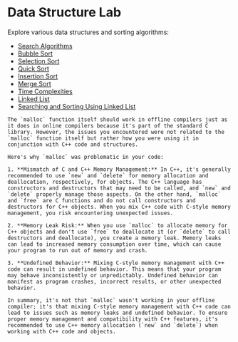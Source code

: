 # Data Structure Lab

Explore various data structures and sorting algorithms:

- [Search Algorithms](1_searchAlgo.c)
- [Bubble Sort](2_bubble_sort.c)
- [Selection Sort](3_selectionSort.c)
- [Quick Sort](4_quickSort.c)
- [Insertion Sort](5_insertionSort.c)
- [Merge Sort](6_mergeSort.c)
- [Time Complexities](6_timeComplexities.md)
- [Linked List](7_linkedList.c)
- [Searching and Sorting Using Linked List](8_dllSearching_sorting.c)

```
The `malloc` function itself should work in offline compilers just as it does in online compilers because it's part of the standard C library. However, the issues you encountered were not related to the `malloc` function itself but rather how you were using it in conjunction with C++ code and structures.

Here's why `malloc` was problematic in your code:

1. **Mismatch of C and C++ Memory Management:** In C++, it's generally recommended to use `new` and `delete` for memory allocation and deallocation, respectively, for objects. The C++ language has constructors and destructors that may need to be called, and `new` and `delete` properly manage those aspects. On the other hand, `malloc` and `free` are C functions and do not call constructors and destructors for C++ objects. When you mix C++ code with C-style memory management, you risk encountering unexpected issues.

2. **Memory Leak Risk:** When you use `malloc` to allocate memory for C++ objects and don't use `free` to deallocate it (or `delete` to call destructors and deallocate), you create a memory leak. Memory leaks can lead to increased memory consumption over time, which can cause your program to run out of memory and crash.

3. **Undefined Behavior:** Mixing C-style memory management with C++ code can result in undefined behavior. This means that your program may behave inconsistently or unpredictably. Undefined behavior can manifest as program crashes, incorrect results, or other unexpected behavior.

In summary, it's not that `malloc` wasn't working in your offline compiler; it's that mixing C-style memory management with C++ code can lead to issues such as memory leaks and undefined behavior. To ensure proper memory management and compatibility with C++ features, it's recommended to use C++ memory allocation (`new` and `delete`) when working with C++ code and objects.
```
